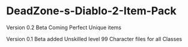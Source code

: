 # DeadZone-s-Diablo-2-Item-Pack


Version 0.2 Beta Coming
Perfect Unique items

Version 0.1 Beta
added Unskilled level 99 Character files for all Classes

